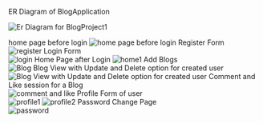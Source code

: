 
ER Diagram of BlogApplication


![Er Diagram for BlogProject1](https://user-images.githubusercontent.com/115171789/225292494-0cb1e229-3aef-4e6a-8888-038dc4fd6e3e.png)


home page before login 
![home page before login](https://user-images.githubusercontent.com/115171789/225292657-fd88f1de-9bb9-4426-96b5-6414d7e2448a.png)
Register Form  
![register](https://user-images.githubusercontent.com/115171789/225292810-305b70ff-b5b1-413b-ab95-fabc2d3874f6.png)
Login Form  
![login](https://user-images.githubusercontent.com/115171789/225292884-45d52528-285c-49db-93e7-0acc179da01a.png)
Home Page after Login
![home1](https://user-images.githubusercontent.com/115171789/225293123-d5e650bd-e643-473a-9185-1c16ad9d7a56.png)
Add Blogs  
![Blog ](https://user-images.githubusercontent.com/115171789/225293281-d37484f5-5a7f-4c4c-a9ec-981bd9913079.png)
Blog View with Update and Delete option for created user
![Blog View with Update and Delete option for created user](https://user-images.githubusercontent.com/115171789/225293511-ebff6342-7c0f-411e-a669-4751afb82e8f.png)
Comment and Like session for a Blog  
![comment and like](https://user-images.githubusercontent.com/115171789/225293585-9cbddae7-0cfe-43a8-95bf-b24a2a85adb7.png)
Profile Form of user  
![profile1](https://user-images.githubusercontent.com/115171789/225293691-f13eaede-355a-456a-818d-5a59cfe648ac.png)
![profile2](https://user-images.githubusercontent.com/115171789/225293718-0a91f930-8252-4a0e-a338-eb820c66f7e1.png)
Password Change Page  
![password](https://user-images.githubusercontent.com/115171789/225293797-20e880f8-8989-457e-9e5a-bd05f12da6b1.png)
